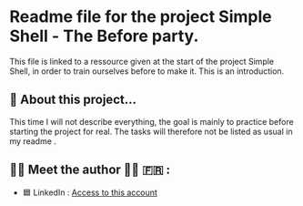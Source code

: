 # Readme file for the project Simple Shell - The Before party.

This file is linked to a ressource given at the start of the project Simple Shell, in order to train ourselves before to make it. This is an introduction.

## :file_folder: About this project...

This time I will not describe everything, the goal is mainly to practice before starting the project for real. The tasks will therefore not be listed as usual in my readme .

## :woman_technologist: Meet the author :woman_technologist: :fr: :

- :blue_square: LinkedIn : [Access to this account](https://www.linkedin.com/in/tara-alexandra-quartero-a34534177/)
